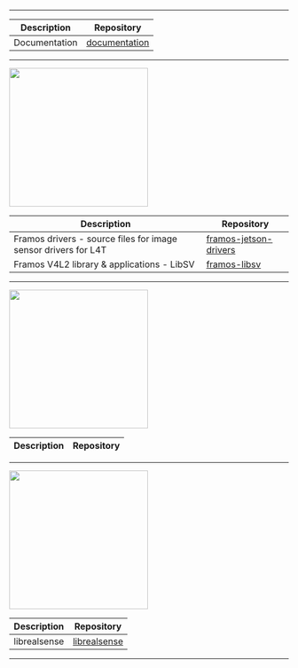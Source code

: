 -----------------------------------------------------------------------------------------------------------------------------------------------------

| Description   | Repository                                                   |
|---------------|--------------------------------------------------------------|
| Documentation | [documentation](https://github.com/framosgmbh/documentation.git) |

-----------------------------------------------------------------------------------------------------------------------------------------------------

<img src="https://www.nvidia.com/content/dam/en-zz/Solutions/about-nvidia/logo-and-brand/01-nvidia-logo-horiz-500x200-2c50-d.png" width="250">

| Description                                                    | Repository                                                                       |
|----------------------------------------------------------------|----------------------------------------------------------------------------------|
| Framos drivers - source files for image sensor drivers for L4T | [framos-jetson-drivers](https://github.com/framosgmbh/framos-jetson-drivers.git) |
| Framos V4L2 library & applications - LibSV | [framos-libsv](https://github.com/framosgmbh/libsv.git)                                              |

----------------------------------------------------------------------------------------------------------------------------------------------------

<img src="https://www.nxp.com/assets/images/en/logos-internal/NXP_logo_RGB_web.jpg" width="250">

| Description                                                    | Repository                                                                       |
|----------------------------------------------------------------|----------------------------------------------------------------------------------|

----------------------------------------------------------------------------------------------------------------------------------------------------
<img src="https://www.intelrealsense.com/wp-content/uploads/2024/01/realsense-sparked-rgb-onlight-378px.png" width="250">

| Description  | Repository                                                 |
|--------------|------------------------------------------------------------|
| librealsense | [librealsense](https://github.com/framosgmbh/librealsense.git) |

----------------------------------------------------------------------------------------------------------------------------------------------------
